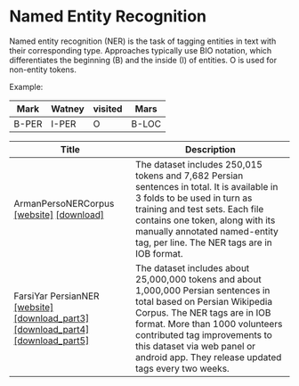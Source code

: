# Named Entity Recognition

Named entity recognition (NER) is the task of tagging entities in text with their corresponding type.
Approaches typically use BIO notation, which differentiates the beginning (B) and the inside (I) of entities.
O is used for non-entity tokens.

Example:

| Mark | Watney | visited | Mars |
| --- | ---| --- | --- |
| B-PER | I-PER | O | B-LOC |


| Title | Description |
| ----- | ----------- |
| ArmanPersoNERCorpus <br> [[website]](https://github.com/HaniehP/PersianNER) [[download]](https://github.com/HaniehP/PersianNER/blob/master/ArmanPersoNERCorpus.zip) | The dataset includes 250,015 tokens and 7,682 Persian sentences in total. It is available in 3 folds to be used in turn as training and test sets. Each file contains one token, along with its manually annotated named-entity tag, per line. The NER tags are in IOB format. |
| FarsiYar PersianNER <br> [[website]](https://github.com/Text-Mining/Persian-NER) [[download_part3]](https://github.com/Text-Mining/Persian-NER/blob/master/Persian-NER-part3.txt) [[download_part4]](https://github.com/Text-Mining/Persian-NER/blob/master/Persian-NER-part4.txt) [[download_part5]](https://github.com/Text-Mining/Persian-NER/blob/master/Persian-NER-part5.txt) | The dataset includes about 25,000,000 tokens and about 1,000,000 Persian sentences in total based on Persian Wikipedia Corpus. The NER tags are in IOB format. More than 1000 volunteers contributed tag improvements to this dataset via web panel or android app. They release updated tags every two weeks.
